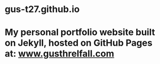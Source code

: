 # gus-t27.github.io
# My personal portfolio website built on Jekyll, hosted on GitHub Pages at: www.gusthrelfall.com
